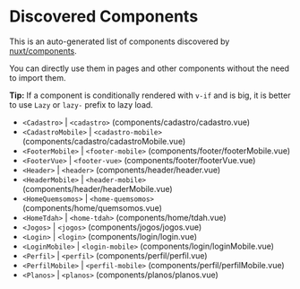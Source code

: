 # Discovered Components

This is an auto-generated list of components discovered by [nuxt/components](https://github.com/nuxt/components).

You can directly use them in pages and other components without the need to import them.

**Tip:** If a component is conditionally rendered with `v-if` and is big, it is better to use `Lazy` or `lazy-` prefix to lazy load.

- `<Cadastro>` | `<cadastro>` (components/cadastro/cadastro.vue)
- `<CadastroMobile>` | `<cadastro-mobile>` (components/cadastro/cadastroMobile.vue)
- `<FooterMobile>` | `<footer-mobile>` (components/footer/footerMobile.vue)
- `<FooterVue>` | `<footer-vue>` (components/footer/footerVue.vue)
- `<Header>` | `<header>` (components/header/header.vue)
- `<HeaderMobile>` | `<header-mobile>` (components/header/headerMobile.vue)
- `<HomeQuemsomos>` | `<home-quemsomos>` (components/home/quemsomos.vue)
- `<HomeTdah>` | `<home-tdah>` (components/home/tdah.vue)
- `<Jogos>` | `<jogos>` (components/jogos/jogos.vue)
- `<Login>` | `<login>` (components/login/login.vue)
- `<LoginMobile>` | `<login-mobile>` (components/login/loginMobile.vue)
- `<Perfil>` | `<perfil>` (components/perfil/perfil.vue)
- `<PerfilMobile>` | `<perfil-mobile>` (components/perfil/perfilMobile.vue)
- `<Planos>` | `<planos>` (components/planos/planos.vue)
